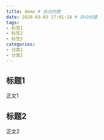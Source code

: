 ```yaml
---
title: demo # 自动创建
date: 2020-03-03 17:01:24 # 自动创建
tags:
- 标签1
- 标签2
- 标签3
categories:
- 分类1
- 分类2
---
```


## 标题1

正文1

## 标题2

正文2

